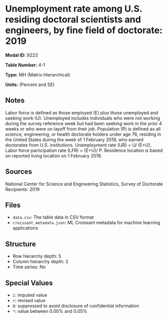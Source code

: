# Unemployment rate among U.S. residing doctoral scientists and engineers, by fine field of doctorate: 2019

**Modal ID:** 9223

**Table Number:** 4-1

**Type:** MH (Matrix Hierarchical)

**Units:** (Percent and SE)

## Notes

Labor force is defined as those employed (E) plus those unemployed and seeking work (U). Unemployed includes individuals who were not working during the survey reference week but had been seeking work in the prior 4 weeks or who were on layoff from their job. Population (P) is defined as all science, engineering, or health doctorate holders under age 76, residing in the United States during the week of 1 February 2019, who earned doctorates from U.S. institutions. Unemployment rate (UR) = U/ (E+U). Labor force participation rate (LFR) = (E+U)/ P. Residence location is based on reported living location on 1 February 2019.

## Sources

National Center for Science and Engineering Statistics, Survey of Doctorate Recipients: 2019

## Files

- `data.csv`: The table data in CSV format
- `croissant_metadata.json`: ML Croissant metadata for machine learning applications

## Structure

- Row hierarchy depth: 5
- Column hierarchy depth: 2
- Time series: No

## Special Values

- `i`: imputed value
- `r`: revised value
- `D`: suppressed to avoid disclosure of confidential information
- `*`: value between 0.00% and 0.05%
